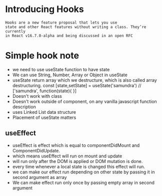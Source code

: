 # Introducing Hooks

    Hooks are a new feature proposal that lets you use
    state and other React features without writing a class. They’re currently
    in React v16.7.0-alpha and being discussed in an open RFC

# Simple hook note

- we need to use useState function to have state
- We can use String, Number, Array or Object in useState
- useState return array which we destructure, which is also called array destructuring.
  const [state,setState] = useState('samundra') // ['samundra', function(state){ }]
- Doesn't work with class
- Doesn't work outside of component, on any vanilla javascript function description
- uses Linked List data structure
- Placement of useState matters

## useEffect

- useEffect is effect which is equal to componentDidMount and ComponentDidUpdate.
- which means useEffect will run on mount and update
- will run only after the DOM is applied or DOM mutation is done.
- every time whenever a local state is changed this effect will run.
- we can make our effect run depending on other state by passing it in second argument as array
- We can make effect run only once by passing empty array in second argument
